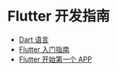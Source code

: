 # Flutter 开发指南

* [Dart 语言](./docs/flutter-dart.md)
* [Flutter 入门指南](./docs/flutter-abc.md)
* [Flutter 开始第一个 APP](./docs/flutter-1st-app.md)


